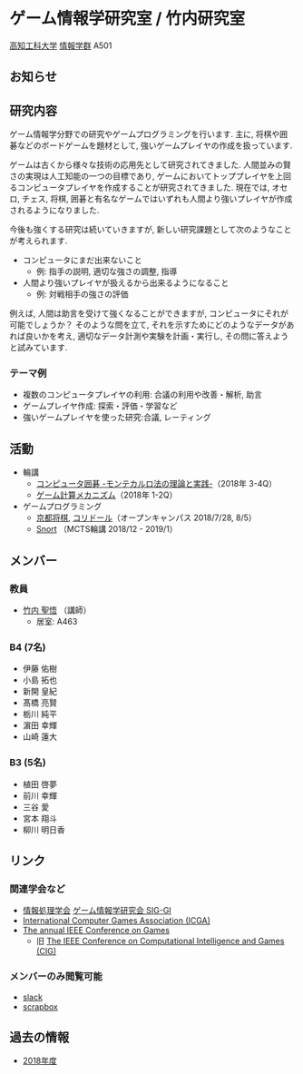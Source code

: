 # ゲーム情報学研究室 / 竹内研究室
[高知工科大学](https://www.kochi-tech.ac.jp/) [情報学群](http://www.info.kochi-tech.ac.jp/) A501

## お知らせ

## 研究内容
ゲーム情報学分野での研究やゲームプログラミングを行います. 
主に, 将棋や囲碁などのボードゲームを題材として, 強いゲームプレイヤの作成を扱っています. 

ゲームは古くから様々な技術の応用先として研究されてきました. 
人間並みの賢さの実現は人工知能の一つの目標であり, ゲームにおいてトッププレイヤを上回るコンピュータプレイヤを作成することが研究されてきました. 
現在では, オセロ, チェス, 将棋, 囲碁と有名なゲームではいずれも人間より強いプレイヤが作成されるようになりました.

今後も強くする研究は続いていきますが, 新しい研究課題として次のようなことが考えられます. 

- コンピュータにまだ出来ないこと
  - 例: 指手の説明, 適切な強さの調整, 指導
- 人間より強いプレイヤが扱えるから出来るようになること
  - 例: 対戦相手の強さの評価

例えば, 人間は助言を受けて強くなることができますが, コンピュータにそれが可能でしょうか？
そのような問を立て, それを示すためにどのようなデータがあれば良いかを考え, 適切なデータ計測や実験を計画・実行し, その問に答えようと試みています. 

### テーマ例
- 複数のコンピュータプレイヤの利用: 合議の利用や改善・解析, 助言
- ゲームプレイヤ作成: 探索・評価・学習など
- 強いゲームプレイヤを使った研究:合議, レーティング

## 活動
- 輪講
  - [コンピュータ囲碁 -モンテカルロ法の理論と実践-](https://www.kyoritsu-pub.co.jp/bookdetail/9784320123274)（2018年 3-4Q）
  - [ゲーム計算メカニズム](http://www.coronasha.co.jp/np/isbn/9784339025408/)（2018年 1-2Q）
- ゲームプログラミング
  - [京都将棋](https://ja.wikipedia.org/wiki/%E4%BA%AC%E9%83%BD%E5%B0%86%E6%A3%8B), [コリドール](https://ja.wikipedia.org/wiki/%E3%82%B3%E3%83%AA%E3%83%89%E3%83%BC%E3%83%AB)（オープンキャンパス 2018/7/28, 8/5）
  - [Snort](https://en.wikipedia.org/wiki/Col_(game)) （MCTS輪講 2018/12 - 2019/1）

## メンバー
### 教員
- [竹内 聖悟](https://sites.google.com/site/takeshogo/) （講師）
  - 居室: A463

### B4 (7名)
- 伊藤 佑樹
- 小島 拓也
- 新開 皇紀
- 髙橋 亮賢
- 栃川 純平
- 濵田 幸輝
- 山崎 蓮大

### B3 (5名)
- 植田 啓夢
- 前川 幸輝
- 三谷 愛
- 宮本 翔斗
- 柳川 明日香

## リンク
### 関連学会など
- [情報処理学会](http://www.ipsj.or.jp/) [ゲーム情報学研究会 SIG-GI](http://www.ipsj.or.jp/sig/gi/)
- [International Computer Games Association (ICGA) ](https://icga.org/)
- [The annual IEEE Conference on Games](http://ieee-cog.org/)
  - 旧 [The IEEE Conference on Computational Intelligence and Games (CIG) ](http://www.ieee-cig.org/)

### メンバーのみ閲覧可能
- [slack](https://stakeuchilab.slack.com/messages)
- [scrapbox](https://scrapbox.io/stakeuchilab/)

## 過去の情報
- [2018年度](https://stakeuch-lab.github.io/2018)
